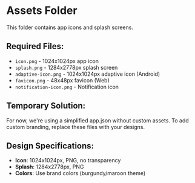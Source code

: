 # Assets Folder

This folder contains app icons and splash screens.

## Required Files:
- `icon.png` - 1024x1024px app icon
- `splash.png` - 1284x2778px splash screen
- `adaptive-icon.png` - 1024x1024px adaptive icon (Android)
- `favicon.png` - 48x48px favicon (Web)
- `notification-icon.png` - Notification icon

## Temporary Solution:
For now, we're using a simplified app.json without custom assets.
To add custom branding, replace these files with your designs.

## Design Specifications:
- **Icon**: 1024x1024px, PNG, no transparency
- **Splash**: 1284x2778px, PNG
- **Colors**: Use brand colors (burgundy/maroon theme)
